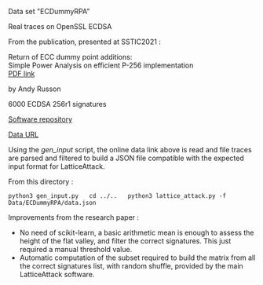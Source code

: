 
Data set "ECDummyRPA"

Real traces on OpenSSL ECDSA

From the publication, presented at SSTIC2021 :

Return of ECC dummy point additions:  
Simple Power Analysis on efficient P-256 implementation  
[PDF link](https://www.sstic.org/media/SSTIC2021/SSTIC-actes/return_of_ecc_dummy_point_additions_simple_power_a/SSTIC2021-Article-return_of_ecc_dummy_point_additions_simple_power_analysis_on_efficient_p-256_implementation-russon.pdf)

by Andy Russon

6000 ECDSA 256r1 signatures

[Software repository](https://github.com/orangecertcc/ecdummyrpa)

[Data URL](
https://github.com/orangecertcc/ecdummyrpa/raw/144974ae1c35eb1f0ef0f0fdbb4299d808624f7a/sample.tar.gz)

Using the *gen_input* script, the online data link above is read and file traces are parsed and filtered to build a JSON file compatible with the expected input format for LatticeAttack.

From this directory :

`
python3 gen_input.py  
cd ../..  
python3 lattice_attack.py -f Data/ECDummyRPA/data.json
`

Improvements from the research paper :

* No need of scikit-learn, a basic arithmetic mean is enough to assess the height of the flat valley, and filter the correct signatures. This just required a manual threshold value.
* Automatic computation of the subset required to build the matrix from all the correct signatures list, with random shuffle, provided by the main LatticeAttack software.